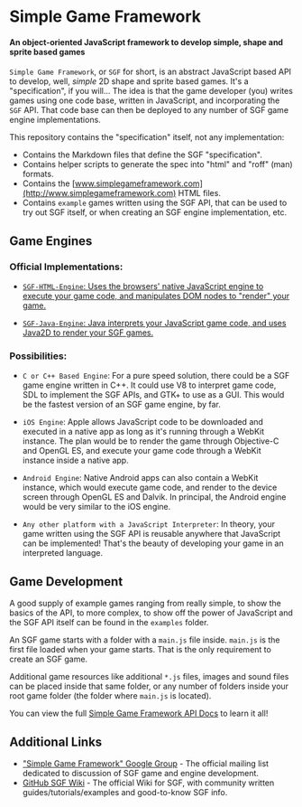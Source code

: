 Simple Game Framework
=====================

#### An object-oriented JavaScript framework to develop simple, shape and sprite based games

`Simple Game Framework`, or `SGF` for short, is an abstract JavaScript
based API to develop, well, _simple_ 2D shape and sprite based games. It's
a "specification", if you will... The idea is that the game developer (you)
writes games using one code base, written in JavaScript, and incorporating
the `SGF` API. That code base can then be deployed to any number of SGF game
engine implementations.

This repository contains the "specification" itself, not any implementation:

 * Contains the Markdown files that define the SGF "specification".
 * Contains helper scripts to generate the spec into "html" and
   "roff" (man) formats.
 * Contains the [www.simplegameframework.com](http://www.simplegameframework.com)
   HTML files.
 * Contains `example` games written using the SGF API, that can be used to
   try out SGF itself, or when creating an SGF engine implementation, etc.


Game Engines
------------

### Official Implementations:

 * [`SGF-HTML-Engine`: Uses the browsers' native JavaScript engine to execute
   your game code, and manipulates DOM nodes to "render" your
   game.](http://github.com/TooTallNate/SGF-HTML-Engine)

 * [`SGF-Java-Engine`: Java interprets your JavaScript game code, and uses Java2D
   to render your SGF games.](http://github.com/TooTallNate/SGF-Java-Engine)


### Possibilities:

 * `C or C++ Based Engine`: For a pure speed solution, there could be a
   SGF game engine written in C++. It could use V8 to interpret game code,
   SDL to implement the SGF APIs, and GTK+ to use as a GUI. This would be the
   fastest version of an SGF game engine, by far.

 * `iOS Engine`: Apple allows JavaScript code to be downloaded and executed in
   a native app as long as it's running through a WebKit instance.
   The plan would be to render the game through Objective-C and OpenGL ES, and
   execute your game code through a WebKit instance inside a native app.
   
 * `Android Engine`: Native Android apps can also contain a WebKit instance,
   which would execute game code, and render to the device screen through OpenGL
   ES and Dalvik. In principal, the Android engine would be very similar to the
   iOS engine.

 * `Any other platform with a JavaScript Interpreter`: In theory,
   your game written using the SGF API is reusable anywhere that JavaScript
   can be implemented! That's the beauty of developing your game in an
   interpreted language.


Game Development
----------------

A good supply of example games ranging from really simple, to show the basics
of the API, to more complex, to show off the power of JavaScript and the SGF
API itself can be found in the `examples` folder.

An SGF game starts with a folder with a `main.js` file inside. `main.js` is
the first file loaded when your game starts. That is the only requirement to
create an SGF game.

Additional game resources like additional `*.js` files, images and sound files
can be placed inside that same folder, or any number of folders inside your
root game folder (the folder where `main.js` is located).

You can view the full [Simple Game Framework API Docs](http://api.simplegameframework.com)
to learn it all!


Additional Links
----------------

 * ["Simple Game Framework" Google Group](http://groups.google.com/group/simple-game-framework) - The official mailing list  dedicated to discussion of SGF game and engine development.
 * [GitHub SGF Wiki](http://wiki.github.com/TooTallNate/Simple-Game-Framework) - The official Wiki for SGF, with community written guides/tutorials/examples and good-to-know SGF info.
